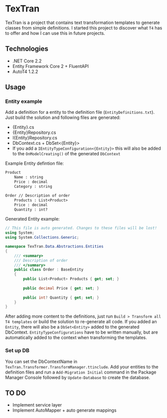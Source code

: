 # TexTran

TexTran is a project that contains text transformation templates to generate classes from simple definitions. I started this project to discover what `T4` has to offer and how I can use this in future projects.

## Technologies

- .NET Core 2.2
- Entity Framework Core 2 + FluentAPI
- AutoT4 1.2.2

## Usage
### Entity example

Add a definition for a entity to the definition file (`EntityDefinitions.txt`). Just build the solution and following files are generated:
- {Entity}.cs
- {Entity}Repository.cs
- I{Entity}Repository.cs
- DbContext.cs + DbSet<{Entity}>
- If you add a `IEntityTypeConfiguration<{Entity}>` this will also be added to the `OnModelCreating()` of the generated `DbContext`

Example Entity defintion file:

``` txt
Product
	Name : string
	Price : decimal
	Category : string

Order // Description of order
	Products : List<Product>
	Price : decimal
	Quantity : int?
```

Generated Entity example:
``` csharp
// This file is auto generated. Changes to these files will be lost! 
using System;
using System.Collections.Generic;

namespace TexTran.Data.Abstractions.Entities
{
	/// <summary>
	/// Description of order
	/// </summary>
	public class Order : BaseEntity
	{
		public List<Product> Products { get; set; }
		
		public decimal Price { get; set; }
		
		public int? Quantity { get; set; }
	}
}
```
After adding more content to the definitions, just run `Build > Transform all T4 templates` or build the solution to re-generate all code. If you added an `Entity`, there will also be a `DbSet<Entity>` added to the generated DbContext. `EntityTypeConfigurations` have to be written manually, but are automatically added to the context when transforming the templates.

### Set up DB

You can set the DbContextName in `TexTran.Transformer.TransformManager.ttinclude`.
Add your entities to the definition files and run a `Add-Migration Initial` command in the Package Manager Console followed by `Update-Database` to create the database.

## TO DO

- Implement service layer
- Implement AutoMapper + auto generate mappings
